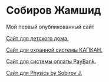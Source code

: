 # Собиров Жамшид
Мой первый опубликованный сайт


[Сайт для детского дома.](https://arcsobirov.github.io/School/ "Необязательная подсказка")

[Сайт для охранной системы КАПКАН.](https://arcsobirov.github.io/Secure/ "Необязательная подсказка")

[Сайт для системы оплаты PayBank.](https://arcsobirov.github.io/PayBank/interface1.html/ "Необязательная подсказка")


[Сайт для Physics by Sobirov J.](https://arcsobirov.github.io/fizika/ "Необязательная подсказка")
